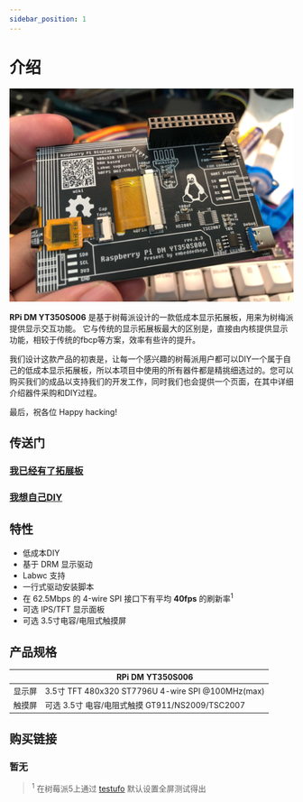 ```yaml
---
sidebar_position: 1
---
```


# 介绍

![image](./assets/rpi_dm_yt350s006.jpg)

**RPi DM YT350S006** 是基于树莓派设计的一款低成本显示拓展板，用来为树梅派提供显示交互功能。 它与传统的显示拓展板最大的区别是，直接由内核提供显示功能，相较于传统的fbcp等方案，效率有些许的提升。

我们设计这款产品的初衷是，让每一个感兴趣的树莓派用户都可以DIY一个属于自己的低成本显示拓展板，所以本项目中使用的所有器件都是精挑细选过的。您可以购买我们的成品以支持我们的开发工作，同时我们也会提供一个页面，在其中详细介绍器件采购和DIY过程。

最后，祝各位 Happy hacking!

<!-- 演示视频链接:
[https://www.bilibili.com/video/BV1aD42177CE/](https://www.bilibili.com/video/BV1aD42177CE/) -->

## 传送门

### [我已经有了拓展板](/docs/get-started/driver-install)
### [我想自己DIY](/docs/diy/preparations)

## 特性

- 低成本DIY
- 基于 DRM 显示驱动
- Labwc 支持
- 一行式驱动安装脚本
- 在 62.5Mbps 的 4-wire SPI 接口下有平均 **40fps** 的刷新率<sup>1</sup>
- 可选 IPS/TFT 显示面板
- 可选 3.5寸电容/电阻式触摸屏


## 产品规格

|  | RPi DM YT350S006                    |
|----------|--------------------------------------|
| 显示屏     | 3.5寸 TFT 480x320 ST7796U 4-wire SPI @100MHz(max) |
| 触摸屏     | 可选 3.5寸 电容/电阻式触摸 GT911/NS2009/TSC2007                          |

## 购买链接

### 暂无

> <sup>1</sup> 在树莓派5上通过 [testufo](https://www.testufo.com) 默认设置全屏测试得出
